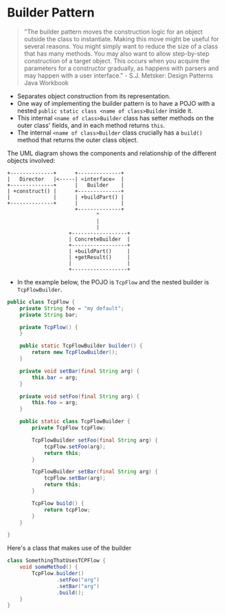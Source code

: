 # Builder Pattern

> "The builder pattern moves the construction logic for an object outside the class to instantiate. Making this move might be useful for several reasons. You might simply want to reduce the size of a class that has many methods. You may also want to allow step-by-step construction of a target object. This occurs when you acquire the parameters for a constructor gradually, as happens with parsers and may happen with a user interface." - S.J. Metsker: Design Patterns Java Workbook

- Separates object construction from its representation.
- One way of implementing the builder pattern is to have a POJO with a nested `public static class <name of class>Builder` inside it.
- This internal `<name of class>Builder` class has setter methods on the outer class' fields, and in each method returns `this`.
- The internal `<name of class>Builder` class crucially has a `build()` method that returns the outer class object.

The UML diagram shows the components and relationship of the different objects involved:
```
+--------------+      +--------------+
|   Director   |<-----| «interface»  |
+--------------+      |   Builder    |
| +construct() |      +--------------+
|              |      | +buildPart() |
+--------------+      |              |
                      +--------------+
                             ^
                             |
                             |
                    +------------------+
                    | ConcreteBuilder  |
                    +------------------+
                    | +buildPart()     |
                    | +getResult()     |
                    |                  |
                    +------------------+
```

- In the example below, the POJO is `TcpFlow` and the nested builder is `TcpFlowBuilder`.
```java
public class TcpFlow {
    private String foo = "my default";
    private String bar;

    private TcpFlow() {
    }

    public static TcpFlowBuilder builder() {
        return new TcpFlowBuilder();
    }

    private void setBar(final String arg) {
        this.bar = arg;
    }

    private void setFoo(final String arg) {
        this.foo = arg;
    }

    public static class TcpFlowBuilder {
        private TcpFlow tcpFlow;

        TcpFlowBuilder setFoo(final String arg) {
            tcpFlow.setFoo(arg);
            return this;
        }

        TcpFlowBuilder setBar(final String arg) {
            tcpFlow.setBar(arg);
            return this;
        }

        TcpFlow build() {
            return tcpFlow;
        }
    }

}
```

Here's a class that makes use of the builder
```java
class SomethingThatUsesTCPFlow {
    void someMethod() {
        TcpFlow.builder()
                .setFoo("arg")
                .setBar("arg")
                .build();
    }
}
```
